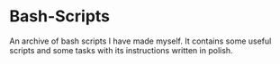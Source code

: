 # Bash-Scripts

An archive of bash scripts I have made myself. It contains some useful scripts and some tasks with its 
instructions written in polish.